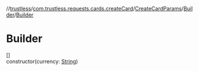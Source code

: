 //[trustless](../../../../index.md)/[com.trustless.requests.cards.createCard](../../index.md)/[CreateCardParams](../index.md)/[Builder](index.md)/[Builder](-builder.md)

# Builder

[]\
constructor(currency: [String](https://kotlinlang.org/api/latest/jvm/stdlib/kotlin/-string/index.html))

